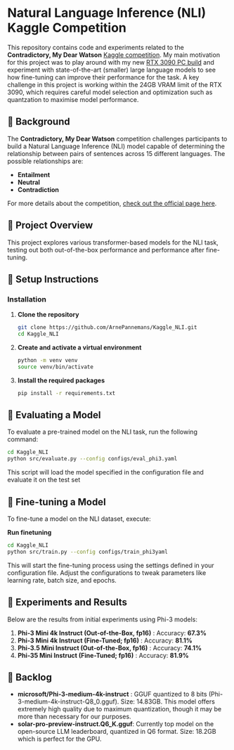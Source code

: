 # Natural Language Inference (NLI) Kaggle Competition

This repository contains code and experiments related to the **Contradictory, My Dear Watson** [Kaggle competition](https://www.kaggle.com/competitions/contradictory-my-dear-watson). My main motivation for this project was to play around with my new [RTX 3090 PC build](https://pcpartpicker.com/user/arnePannemans/saved/MgtPzy) and experiment with state-of-the-art (smaller) large language models to see how fine-tuning can improve their performance for the task. A key challenge in this project is working within the 24GB VRAM limit of the RTX 3090, which requires careful model selection and optimization such as quantzation to maximise model performance. 


## 📖 Background

The **Contradictory, My Dear Watson** competition challenges participants to build a Natural Language Inference (NLI) model capable of determining the relationship between pairs of sentences across 15 different languages. The possible relationships are:

- **Entailment**
- **Neutral**
- **Contradiction**

For more details about the competition, [check out the official page here](https://www.kaggle.com/competitions/contradictory-my-dear-watson).

## 🚀 Project Overview

This project explores various transformer-based models for the NLI task, testing out both out-of-the-box performance and performance after fine-tuning.

## 🧰 Setup Instructions

### Installation

1. **Clone the repository**

    ```bash
    git clone https://github.com/ArnePannemans/Kaggle_NLI.git
    cd Kaggle_NLI
    ```

2. **Create and activate a virtual environment**

    ```bash
    python -m venv venv
    source venv/bin/activate 
    ```

3. **Install the required packages**

    ```bash
    pip install -r requirements.txt
    ```

## 📝 Evaluating a Model

To evaluate a pre-trained model on the NLI task, run the following command:

```bash
cd Kaggle_NLI
python src/evaluate.py --config configs/eval_phi3.yaml
```

This script will load the model specified in the configuration file and evaluate it on the test set

## 🔧 Fine-tuning a Model

To fine-tune a model on the NLI dataset, execute:

**Run finetuning**

```bash
cd Kaggle_NLI
python src/train.py --config configs/train_phi3yaml
```
This will start the fine-tuning process using the settings defined in your configuration file. Adjust the configurations to tweak parameters like learning rate, batch size, and epochs.

## 📝 Experiments and Results

Below are the results from initial experiments using Phi-3 models:

1. **Phi-3 Mini 4k Instruct (Out-of-the-Box, fp16)** : Accuracy: **67.3%**
2. **Phi-3 Mini 4k Instruct (Fine-Tuned; fp16)** : Accuracy: **81.1%**
1. **Phi-3.5 Mini Instruct (Out-of-the-Box, fp16)** : Accuracy: **74.1%**
2. **Phi-35 Mini Instruct (Fine-Tuned; fp16)** : Accuracy: **81.9%**

## 📌 Backlog

- **microsoft/Phi-3-medium-4k-instruct** : GGUF quantized to 8 bits (Phi-3-medium-4k-instruct-Q8_0.gguf). Size: 14.83GB. This model offers extremely high quality due to maximum quantization, though it may be more than necessary for our purposes.
- **solar-pro-preview-instruct.Q6_K.gguf**: Currently top model on the open-source LLM leaderboard, quantized in Q6 format. Size: 18.2GB which is perfect for the GPU.
